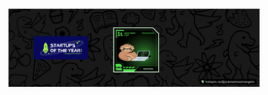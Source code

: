 [![An image of @juansemastrangelo's Holopin badges, which is a link to view their full Holopin profile](./header.png)](https://holopin.io/@juansemastrangelo)
